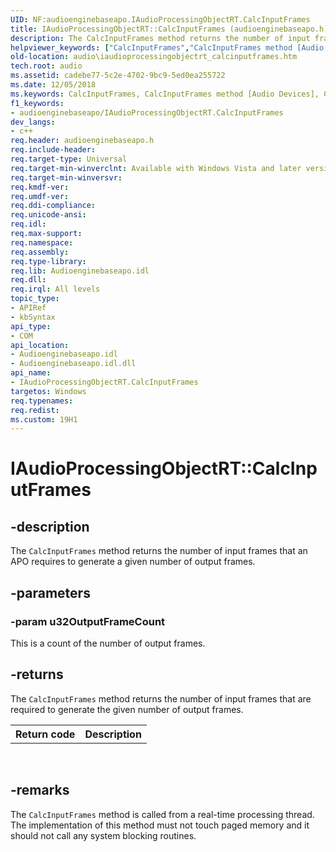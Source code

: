 ```yaml
---
UID: NF:audioenginebaseapo.IAudioProcessingObjectRT.CalcInputFrames
title: IAudioProcessingObjectRT::CalcInputFrames (audioenginebaseapo.h)
description: The CalcInputFrames method returns the number of input frames that an APO requires to generate a given number of output frames.helpviewer_keywords: ["CalcInputFrames","CalcInputFrames method [Audio Devices]","CalcInputFrames method [Audio Devices]","IAudioProcessingObjectRT interface","IAudioProcessingObjectRT interface [Audio Devices]","CalcInputFrames method","IAudioProcessingObjectRT.CalcInputFrames","IAudioProcessingObjectRT::CalcInputFrames","audio.iaudioprocessingobjectrt_calcinputframes","audio_syseffects_r_e44e803b-e1cf-40d1-b4d1-39e765a5a694.xml","audioenginebaseapo/IAudioProcessingObjectRT::CalcInputFrames"]
old-location: audio\iaudioprocessingobjectrt_calcinputframes.htm
tech.root: audio
ms.assetid: cadebe77-5c2e-4702-9bc9-5ed0ea255722
ms.date: 12/05/2018
ms.keywords: CalcInputFrames, CalcInputFrames method [Audio Devices], CalcInputFrames method [Audio Devices],IAudioProcessingObjectRT interface, IAudioProcessingObjectRT interface [Audio Devices],CalcInputFrames method, IAudioProcessingObjectRT.CalcInputFrames, IAudioProcessingObjectRT::CalcInputFrames, audio.iaudioprocessingobjectrt_calcinputframes, audio_syseffects_r_e44e803b-e1cf-40d1-b4d1-39e765a5a694.xml, audioenginebaseapo/IAudioProcessingObjectRT::CalcInputFrames
f1_keywords:
- audioenginebaseapo/IAudioProcessingObjectRT.CalcInputFrames
dev_langs:
- c++
req.header: audioenginebaseapo.h
req.include-header: 
req.target-type: Universal
req.target-min-winverclnt: Available with Windows Vista and later versions of the Windows operating system.
req.target-min-winversvr: 
req.kmdf-ver: 
req.umdf-ver: 
req.ddi-compliance: 
req.unicode-ansi: 
req.idl: 
req.max-support: 
req.namespace: 
req.assembly: 
req.type-library: 
req.lib: Audioenginebaseapo.idl
req.dll: 
req.irql: All levels
topic_type:
- APIRef
- kbSyntax
api_type:
- COM
api_location:
- Audioenginebaseapo.idl
- Audioenginebaseapo.idl.dll
api_name:
- IAudioProcessingObjectRT.CalcInputFrames
targetos: Windows
req.typenames: 
req.redist: 
ms.custom: 19H1
---
```


# IAudioProcessingObjectRT::CalcInputFrames


## -description


The <code>CalcInputFrames</code> method returns the number of input frames that an APO requires to generate a given number of output frames.


## -parameters




### -param u32OutputFrameCount

This is a count of the number of output frames.


## -returns



The <code>CalcInputFrames</code> method returns the number of input frames that are required to generate the given number of output frames.

<table>
<tr>
<th>Return code</th>
<th>Description</th>
</tr>
</table>
 




## -remarks



The <code>CalcInputFrames</code> method is called from a real-time processing thread. The implementation of this method must not touch paged memory and it should not call any system blocking routines.



